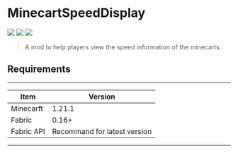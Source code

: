 # MinecartSpeedDisplay

[<img src="https://img.shields.io/badge/github-Bi2Nb9O3%20Studio-brightgreen.svg" />](https://github.com/Bi2Nb9O3-Studio)
[<img src="https://img.shields.io/badge/Mod_Loader-Fabric-orange.svg" />]("https://fabricmc.net")
<img src="https://img.shields.io/badge/licence-LGPL_3.0-pink.svg" />

> A mod to help players view the speed information of the minecarts.

## Requirements
----------------
|Item | Version |
------|----------
|Minecarft| 1.21.1|
|Fabric | 0.16+ |
|Fabric API | Recommand for latest version |
-----------------------------------------
